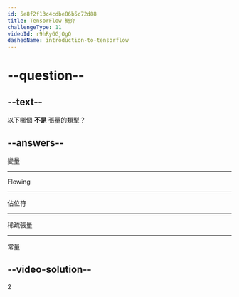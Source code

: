 ```yaml
---
id: 5e8f2f13c4cdbe86b5c72d88
title: TensorFlow 簡介
challengeType: 11
videoId: r9hRyGGjOgQ
dashedName: introduction-to-tensorflow
---
```


# --question--

## --text--

以下哪個 **不是** 張量的類型？

## --answers--

變量

---

Flowing

---

佔位符

---

稀疏張量

---

常量

## --video-solution--

2

